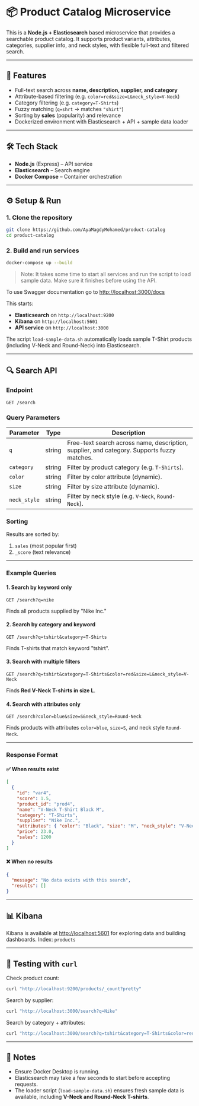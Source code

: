 # 📦 Product Catalog Microservice

This is a **Node.js + Elasticsearch** based microservice that provides a searchable product catalog. It supports product variants, attributes, categories, supplier info, and neck styles, with flexible full-text and filtered search.

---

## 🚀 Features

* Full-text search across **name, description, supplier, and category**
* Attribute-based filtering (e.g. `color=red&size=L&neck_style=V-Neck`)
* Category filtering (e.g. `category=T-Shirts`)
* Fuzzy matching (`q=shrt` → matches `"shirt"`)
* Sorting by **sales** (popularity) and relevance
* Dockerized environment with Elasticsearch + API + sample data loader

---

## 🛠️ Tech Stack

* **Node.js** (Express) – API service
* **Elasticsearch** – Search engine
* **Docker Compose** – Container orchestration

---

## ⚙️ Setup & Run

### 1. Clone the repository

```bash
git clone https://github.com/AyaMagdyMohamed/product-catalog
cd product-catalog
```

### 2. Build and run services

```bash
docker-compose up --build
```

> Note: It takes some time to start all services and run the script to load sample data. Make sure it finishes before using the API.

To use Swagger documentation go to [http://localhost:3000/docs](http://localhost:3000/docs)

This starts:

* **Elasticsearch** on `http://localhost:9200`
* **Kibana** on `http://localhost:5601`
* **API service** on `http://localhost:3000`

The script `load-sample-data.sh` automatically loads sample T-Shirt products (including V-Neck and Round-Neck) into Elasticsearch.

---

## 🔍 Search API

### Endpoint

```
GET /search
```

### Query Parameters

| Parameter    | Type   | Description                                                                                |
| ------------ | ------ | ------------------------------------------------------------------------------------------ |
| `q`          | string | Free-text search across name, description, supplier, and category. Supports fuzzy matches. |
| `category`   | string | Filter by product category (e.g. `T-Shirts`).                                              |
| `color`      | string | Filter by color attribute (dynamic).                                                       |
| `size`       | string | Filter by size attribute (dynamic).                                                        |
| `neck_style` | string | Filter by neck style (e.g. `V-Neck`, `Round-Neck`).                                        |

### Sorting

Results are sorted by:

1. `sales` (most popular first)
2. `_score` (text relevance)

---

### Example Queries

#### 1. Search by keyword only

```http
GET /search?q=nike
```

Finds all products supplied by "Nike Inc."

#### 2. Search by category and keyword

```http
GET /search?q=tshirt&category=T-Shirts
```

Finds T-shirts that match keyword "tshirt".

#### 3. Search with multiple filters

```http
GET /search?q=tshirt&category=T-Shirts&color=red&size=L&neck_style=V-Neck
```

Finds **Red V-Neck T-shirts in size L**.

#### 4. Search with attributes only

```http
GET /search?color=blue&size=S&neck_style=Round-Neck
```

Finds products with attributes `color=blue`, `size=S`, and neck style `Round-Neck`.

---

### Response Format

#### ✅ When results exist

```json
[
  {
    "id": "var4",
    "score": 1.5,
    "product_id": "prod4",
    "name": "V-Neck T-Shirt Black M",
    "category": "T-Shirts",
    "supplier": "Nike Inc.",
    "attributes": { "color": "Black", "size": "M", "neck_style": "V-Neck" },
    "price": 23.0,
    "sales": 1200
  }
]
```

#### ❌ When no results

```json
{
  "message": "No data exists with this search",
  "results": []
}
```

---

## 📊 Kibana

Kibana is available at [http://localhost:5601](http://localhost:5601) for exploring data and building dashboards.
Index: `products`

---

## 🧪 Testing with `curl`

Check product count:

```bash
curl "http://localhost:9200/products/_count?pretty"
```

Search by supplier:

```bash
curl "http://localhost:3000/search?q=Nike"
```

Search by category + attributes:

```bash
curl "http://localhost:3000/search?q=tshirt&category=T-Shirts&color=red&size=L&neck_style=V-Neck"
```

---

## 📌 Notes

* Ensure Docker Desktop is running.
* Elasticsearch may take a few seconds to start before accepting requests.
* The loader script (`load-sample-data.sh`) ensures fresh sample data is available, including **V-Neck and Round-Neck T-shirts**.
